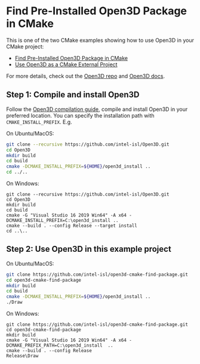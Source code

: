 # Find Pre-Installed Open3D Package in CMake

This is one of the two CMake examples showing how to use Open3D in your CMake
project:

* [Find Pre-Installed Open3D Package in CMake](https://github.com/intel-isl/open3d-cmake-find-package)
* [Use Open3D as a CMake External Project](https://github.com/intel-isl/open3d-cmake-external-project)

For more details, check out the [Open3D repo](https://github.com/intel-isl/Open3D) and
[Open3D docs](http://www.open3d.org/docs/release/cpp_project.html).

## Step 1: Compile and install Open3D

Follow the [Open3D compilation guide](http://www.open3d.org/docs/release/compilation.html),
compile and install Open3D in your preferred location. You can specify the
installation path with `CMAKE_INSTALL_PREFIX`. E.g.

On Ubuntu/MacOS:

```bash
git clone --recursive https://github.com/intel-isl/Open3D.git
cd Open3D
mkdir build
cd build
cmake -DCMAKE_INSTALL_PREFIX=${HOME}/open3d_install ..
cd ../..
```

On Windows:

```batch
git clone --recursive https://github.com/intel-isl/Open3D.git
cd Open3D
mkdir build
cd build
cmake -G "Visual Studio 16 2019 Win64" -A x64 -DCMAKE_INSTALL_PREFIX=C:\open3d_install ..
cmake --build . --config Release --target install
cd ..\..
```

## Step 2: Use Open3D in this example project

On Ubuntu/MacOS:

```bash
git clone https://github.com/intel-isl/open3d-cmake-find-package.git
cd open3d-cmake-find-package
mkdir build
cd build
cmake -DCMAKE_INSTALL_PREFIX=${HOME}/open3d_install ..
./Draw
```

On Windows:

```batch
git clone https://github.com/intel-isl/open3d-cmake-find-package.git
cd open3d-cmake-find-package
mkdir build
cmake -G "Visual Studio 16 2019 Win64" -A x64 -DCMAKE_PREFIX_PATH=C:\open3d_install  ..
cmake --build . --config Release
Release\Draw
```
